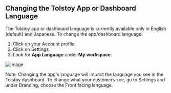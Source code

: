 ## Changing the Tolstoy App or Dashboard Language

The Tolstoy app or dashboard language is currently available only in English (default) and Japanese. To change the app/dashboard language:

1. Click on your Account profile.
2. Click on Settings.
3. Look for **App Language** under **My workspace**.

![image](https://github.com/GoTolstoy/tolstoy-toly-kb/assets/159901631/a840baa8-37e0-40a4-83df-2e9876e893f8)

Note: Changing the app's language will impact the language you see in the Tolstoy dashboard. To change what your customers see, go to Settings and under Branding, choose the Front facing language.